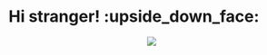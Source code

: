<h1>Hi stranger!  :upside_down_face: </h1>
<div id="badges">
  <img src="https://komarev.com/ghpvc/?username=parduckids&style=flat-square&color=red" alt=""/>
</div>
<div id="header" align="center">
  <img src="https://media.giphy.com/media/f6hnhHkks8bk4jwjh3/giphy.gif">
</div>

